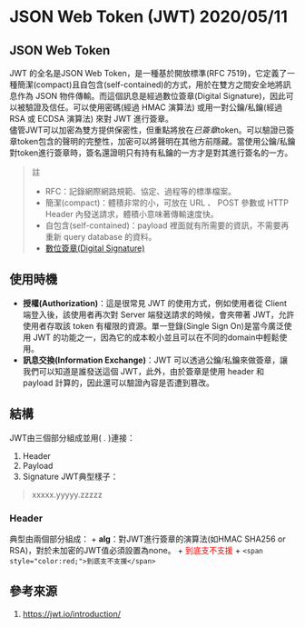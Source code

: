 # JSON Web Token (JWT) 2020/05/11

## JSON Web Token
JWT 的全名是JSON Web Token，是一種基於開放標準(RFC 7519)，它定義了一種簡潔(compact)且自包含(self-contained)的方式，用於在雙方之間安全地將訊息作為 JSON 物件傳輸。而這個訊息是經過數位簽章(Digital Signature)，因此可以被驗證及信任。可以使用密碼(經過 HMAC 演算法) 或用一對公鑰/私鑰(經過 RSA 或 ECDSA 演算法) 來對 JWT 進行簽章。<br>
儘管JWT可以加密為雙方提供保密性，但重點將放在*已簽章*token。可以驗證已簽章token包含的聲明的完整性，加密可以將聲明在其他方前隱藏。當使用公鑰/私鑰對token進行簽章時，簽名還證明只有持有私鑰的一方才是對其進行簽名的一方。<br>
> 註
> + RFC：記錄網際網路規範、協定、過程等的標準檔案。
> + 簡潔(compact)：體積非常的小，可放在 URL 、 POST 參數或 HTTP Header 內發送請求，體積小意味著傳輸速度快。
> + 自包含(self-contained)：payload 裡面就有所需要的資訊，不需要再重新 query database 的資料。
> + [數位簽章(Digital Signature)](https://zh.wikipedia.org/wiki/%E6%95%B8%E4%BD%8D%E7%B0%BD%E7%AB%A0)

## 使用時機
+ **授權(Authorization)**：這是很常見 JWT 的使用方式，例如使用者從 Client 端登入後，該使用者再次對 Server 端發送請求的時候，會夾帶著 JWT，允許使用者存取該 token 有權限的資源。單一登錄(Single Sign On)是當今廣泛使用 JWT 的功能之一，因為它的成本較小並且可以在不同的domain中輕鬆使用。
+ **訊息交換(Information Exchange)**：JWT 可以透過公鑰/私鑰來做簽章，讓我們可以知道是誰發送這個 JWT，此外，由於簽章是使用 header 和 payload 計算的，因此還可以驗證內容是否遭到篡改。

## 結構
JWT由三個部分組成並用( . )連接：
1. Header
2. Payload
3. Signature
JWT典型樣子：
>xxxxx.yyyyy.zzzzz

### Header
典型由兩個部分組成：
    + **alg**：對JWT進行簽章的演算法(如HMAC SHA256 or RSA)，對於未加密的JWT值必須設置為none。
    + <span style="color:red;">到底支不支援</span>
    + `<span style="color:red;">到底支不支援</span>`
## 參考來源
1. https://jwt.io/introduction/
